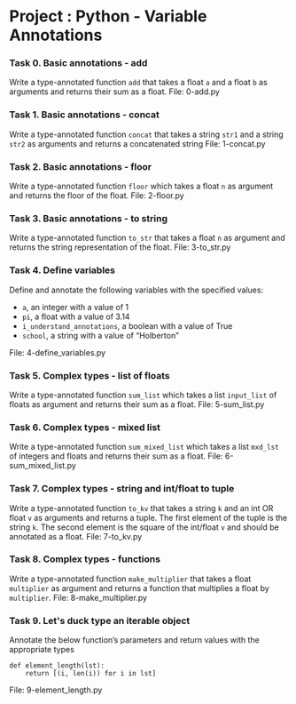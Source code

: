 # Project : Python - Variable Annotations


### Task 0. Basic annotations - add
Write a type-annotated function ``add`` that takes a float ``a`` and a float ``b`` as arguments and returns their sum as a float.
File: 0-add.py


### Task 1. Basic annotations - concat
Write a type-annotated function ``concat`` that takes a string ``str1`` and a string ``str2`` as arguments and returns a concatenated string
File: 1-concat.py

### Task 2. Basic annotations - floor
Write a type-annotated function ``floor`` which takes a float ``n`` as argument and returns the floor of the float.
File: 2-floor.py


### Task 3. Basic annotations - to string
Write a type-annotated function ``to_str`` that takes a float ``n`` as argument and returns the string representation of the float.
File: 3-to_str.py


### Task 4. Define variables
Define and annotate the following variables with the specified values:

- ``a``, an integer with a value of 1
- ``pi``, a float with a value of 3.14
- ``i_understand_annotations``, a boolean with a value of True
- ``school``, a string with a value of “Holberton”

File: 4-define_variables.py


### Task 5. Complex types - list of floats
Write a type-annotated function ``sum_list`` which takes a list ``input_list`` of floats as argument and returns their sum as a float.
File: 5-sum_list.py


### Task 6. Complex types - mixed list
Write a type-annotated function ``sum_mixed_list`` which takes a list ``mxd_lst`` of integers and floats and returns their sum as a float.
File: 6-sum_mixed_list.py


### Task 7. Complex types - string and int/float to tuple
Write a type-annotated function ``to_kv`` that takes a string ``k`` and an int OR float ``v`` as arguments and returns a tuple. The first element of the tuple is the string ``k``. The second element is the square of the int/float ``v`` and should be annotated as a float.
File: 7-to_kv.py


### Task 8. Complex types - functions
Write a type-annotated function ``make_multiplier`` that takes a float ``multiplier`` as argument and returns a function that multiplies a float by ``multiplier``.
File: 8-make_multiplier.py


### Task 9. Let's duck type an iterable object
Annotate the below function’s parameters and return values with the appropriate types
```
def element_length(lst):
    return [(i, len(i)) for i in lst]
```
File: 9-element_length.py

